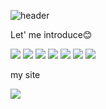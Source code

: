 




![header](https://capsule-render.vercel.app/api?type=transparent&color=auto&height=300&section=header&text=youngseoSong&fontSize=90)


Let' me introduce😊


<p>
<a href="버튼을 눌렀을 때 이동할 링크" target="_blank"><img src="https://img.shields.io/badge/java-red?style=flat-square&logo=java&logoColor=007396"/></a>
<a href="버튼을 눌렀을 때 이동할 링크" target="_blank"><img src="https://img.shields.io/badge/mysql-green?style=flat-square&logo=MySQL&logoColor=007396"/></a>
<a href="버튼을 눌렀을 때 이동할 링크" target="_blank"><img src="https://img.shields.io/badge/oracle-blue?style=flat-square&logo=Oracle&logoColor=007396"/></a>
  <a href="버튼을 눌렀을 때 이동할 링크" target="_blank"><img src="https://img.shields.io/badge/html-pink?style=flat-square&logo=HTML5&logoColor=007396"/></a>
  <a href="버튼을 눌렀을 때 이동할 링크" target="_blank"><img src="https://img.shields.io/badge/javascript-yellow?style=flat-square&logo=javaScript&logoColor=007396"/></a>
  <a href="버튼을 눌렀을 때 이동할 링크" target="_blank"><img src="https://img.shields.io/badge/jQeury-blue?style=flat-square&logo=jQuery&logoColor=007396"/></a>
  <a href="버튼을 눌렀을 때 이동할 링크" target="_blank"><img src="https://img.shields.io/badge/JSP-red?style=flat-square&logo=oracle&logoColor=007396"/></a>
</p>

my site
<p>
  <a href="https://blog.naver.com/ambition_1018" target="_blank">
    <img src="https://img.shields.io/badge/블로그-green?style=for-the-badge&logo=n&logoColor=007396"/></a>
  
  </p>
  
